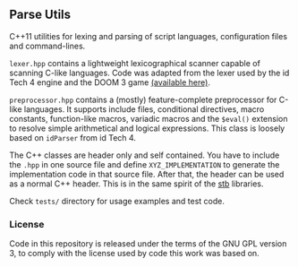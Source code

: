 
## Parse Utils

C++11 utilities for lexing and parsing of script languages, configuration files and command-lines.

`lexer.hpp` contains a lightweight lexicographical scanner capable of scanning C-like languages.
Code was adapted from the lexer used by the id Tech 4 engine and the DOOM 3 game [(available here)](https://github.com/id-Software/DOOM-3-BFG/blob/master/neo/idlib/Lexer.h).

`preprocessor.hpp` contains a (mostly) feature-complete preprocessor for C-like languages.
It supports include files, conditional directives, macro constants, function-like macros, variadic macros and
the `$eval()` extension to resolve simple arithmetical and logical expressions. This class is loosely based on `idParser` from id Tech 4.

The C++ classes are header only and self contained. You have to include the `.hpp` in one source file
and define `XYZ_IMPLEMENTATION` to generate the implementation code in that source file. After that,
the header can be used as a normal C++ header. This is in the same spirit of the [stb](https://github.com/nothings/stb) libraries.

Check `tests/` directory for usage examples and test code.

### License

Code in this repository is released under the terms of the GNU GPL version 3,
to comply with the license used by code this work was based on.

